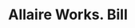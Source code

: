 ---
doi: 10.7916/D8QV4ZMB
date_other: '1867'
date_other_textual: '1867'
form: printed ephemera
genre:
- Invoices
name:
- Allaire Works
object_in_context_url: https://biggert.cul.columbia.edu/items/view/ave_biggert_00941
subject_hierarchical_geographic:
- New York, New York, United States
subject_name:
- Allaire Works
title: Allaire Works. Bill
sort_title: Allaire Works. Bill
call_number: ave_biggert_00941
coordinates:
- 40.71277777777778,-74.00583333333333
pid: ave_biggert_00941
identifiers: ave_biggert_00941
thumbnail: https://derivativo-3.library.columbia.edu/iiif/2/ldpd:344501/full/!256,256/0/native.jpg
permalink: /biggert/ave_biggert_00941/
layout: iiif-image-page
---